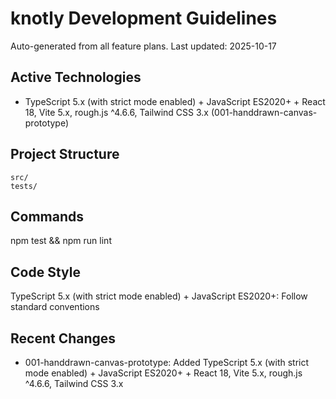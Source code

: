 # knotly Development Guidelines

Auto-generated from all feature plans. Last updated: 2025-10-17

## Active Technologies
- TypeScript 5.x (with strict mode enabled) + JavaScript ES2020+ + React 18, Vite 5.x, rough.js ^4.6.6, Tailwind CSS 3.x (001-handdrawn-canvas-prototype)

## Project Structure
```
src/
tests/
```

## Commands
npm test && npm run lint

## Code Style
TypeScript 5.x (with strict mode enabled) + JavaScript ES2020+: Follow standard conventions

## Recent Changes
- 001-handdrawn-canvas-prototype: Added TypeScript 5.x (with strict mode enabled) + JavaScript ES2020+ + React 18, Vite 5.x, rough.js ^4.6.6, Tailwind CSS 3.x

<!-- MANUAL ADDITIONS START -->
<!-- MANUAL ADDITIONS END -->
